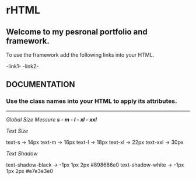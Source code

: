 # rHTML
## Welcome to my pesronal portfolio and framework.

To use the framework add the following links into your HTML.

-link1-
-link2-

## DOCUMENTATION
### **Use the class names into your HTML to apply its attributes.**
-------------

*Global Size Messure*
***s - m - l - xl - xxl***

*Text Size*

text-s -> 14px
text-m -> 16px
text-l -> 18px
text-xl -> 22px
text-xxl -> 30px

*Text Shadow*

text-shadow-black -> -1px 1px 2px #898686e0
text-shadow-white -> -1px 1px 2px #e7e3e3e0
